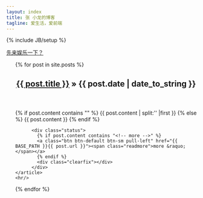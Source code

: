 ```yaml
---
layout: index
title: 张 小龙的博客
tagline: 爱生活，爱前端
---
```

{% include JB/setup %}

<a href="/html5/2013/12/21/barrage-game">先来娱乐一下？</a>

<ul class="posts">
  {% for post in site.posts %}
	<article>
		<header>
			<h2 class="entry-title headline"><a href="{{ BASE_PATH }}{{ post.url }}">{{ post.title }}</a> &raquo; <span>{{ post.date | date_to_string }}</span></h2> 
		</header>
		{% if post.content contains "<!-- more -->" %}
		  {{ post.content | split:'<!-- more -->' |first }}
		{% else %}
		  {{ post.content }}
		{% endif %} 

		  <div class="status">
			{% if post.content contains "<!-- more -->" %}
			<a class="btn btn-default btn-sm pull-left" href="{{ BASE_PATH }}{{ post.url }}"><span class="readmore">more &raquo; </span></a>
			{% endif %}
			<div class="clearfix"></div>
		  </div>
	</article>
	<hr/>
  {% endfor %}
</ul>